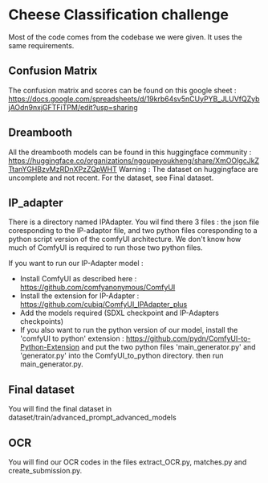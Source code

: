 # Cheese Classification challenge
Most of the code comes from the codebase we were given. It uses the same requirements. 

## Confusion Matrix 
The confusion matrix and scores can be found on this google sheet : https://docs.google.com/spreadsheets/d/19krb64sv5nCUyPYB_JLUVfQZybjAOdn9nxjGFTFiTPM/edit?usp=sharing 

## Dreambooth 
All the dreambooth models can be found in this huggingface community : https://huggingface.co/organizations/ngoupeyoukheng/share/XmOOlgcJkZTtanYGHBzvMzRDnXPzZQpWHT 
Warning : The dataset on huggingface are uncomplete and not recent. For the dataset, see Final dataset. 

## IP_adapter
There is a directory named IPAdapter. 
You wil find there 3 files : the json file coresponding to the IP-adaptor file, and two python files coresponding to a python script version of the comfyUI architecture. We don't know how much of ComfyUI is required to run those two python files. 
 
If you want to run our IP-Adapter model : 
  - Install ComfyUI as described here : https://github.com/comfyanonymous/ComfyUI 
  - Install the extension for IP-Adapter : https://github.com/cubiq/ComfyUI_IPAdapter_plus 
  - Add the models required (SDXL checkpoint and IP-Adapters checkpoints)
  - If you also want to run the python version of our model, install the 'comfyUI to python' extension : https://github.com/pydn/ComfyUI-to-Python-Extension and put the two python files 'main_generator.py' and 'generator.py' into the ComfyUI_to_python directory. then run main_generator.py. 

## Final dataset
You will find the final dataset in dataset/train/advanced_prompt_advanced_models

## OCR
You will find our OCR codes in the files extract_OCR.py, matches.py and create_submission.py.
